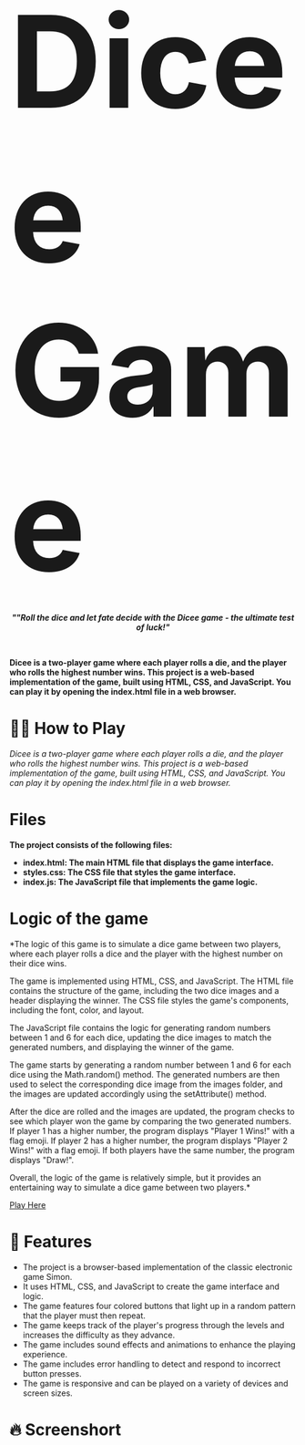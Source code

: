 # <span style="font-size:800%; font-weight:bold">Dicee Game</span>

***<p align="center" style="font-size: 100%">""Roll the dice and let fate decide with the Dicee game - the ultimate test of luck!"</p>***
<br>


**Dicee is a two-player game where each player rolls a die, and the player who rolls the highest number wins. This project is a web-based implementation of the game, built using HTML, CSS, and JavaScript. You can play it by opening the index.html file in a web browser.**

# :woman_shrugging: **How to Play**
 *Dicee is a two-player game where each player rolls a die, and the player who rolls the highest number wins. This project is a web-based implementation of the game, built using HTML, CSS, and JavaScript. You can play it by opening the index.html file in a web browser.*
# **Files**
**The project consists of the following files:**<br>
* **index.html: The main HTML file that displays the game interface.** <br>
* **styles.css: The CSS file that styles the game interface.** <br>
* **index.js: The JavaScript file that implements the game logic.**

# **Logic of the game**
*The logic of this game is to simulate a dice game between two players, where each player rolls a dice and the player with the highest number on their dice wins.

The game is implemented using HTML, CSS, and JavaScript. The HTML file contains the structure of the game, including the two dice images and a header displaying the winner. The CSS file styles the game's components, including the font, color, and layout.

The JavaScript file contains the logic for generating random numbers between 1 and 6 for each dice, updating the dice images to match the generated numbers, and displaying the winner of the game.

The game starts by generating a random number between 1 and 6 for each dice using the Math.random() method. The generated numbers are then used to select the corresponding dice image from the images folder, and the images are updated accordingly using the setAttribute() method.

After the dice are rolled and the images are updated, the program checks to see which player won the game by comparing the two generated numbers. If player 1 has a higher number, the program displays "Player 1 Wins!" with a flag emoji. If player 2 has a higher number, the program displays "Player 2 Wins!" with a flag emoji. If both players have the same number, the program displays "Draw!".

Overall, the logic of the game is relatively simple, but it provides an entertaining way to simulate a dice game between two players.*

[Play Here](file:///C:/Users/Hp/OneDrive/Desktop/Simon%20Game%20Challenge%20Step%201%20Answer/index.html)

# :rocket: **Features**

* The project is a browser-based implementation of the classic electronic game Simon.<br>
* It uses HTML, CSS, and JavaScript to create the game interface and logic.<br>
* The game features four colored buttons that light up in a random pattern that the player must then repeat.<br>
* The game keeps track of the player's progress through the levels and increases the difficulty as they advance.<br>
* The game includes sound effects and animations to enhance the playing experience.<br>
* The game includes error handling to detect and respond to incorrect button presses.<br>
* The game is responsive and can be played on a variety of devices and screen sizes.<br>

# :fire: **Screenshort**
